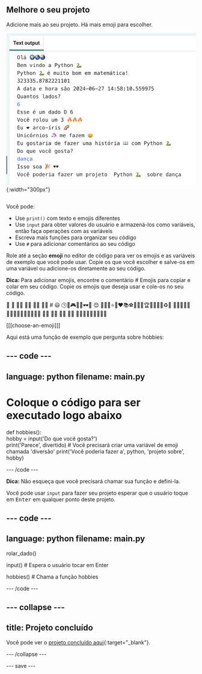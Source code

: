 ## Melhore o seu projeto

<div style="display: flex; flex-wrap: wrap">
<div style="flex-basis: 200px; flex-grow: 1; margin-right: 15px;">
Adicione mais ao seu projeto. Há mais emoji para escolher.
  </div>
<div>

![Um projeto mais longo na área de saída com mais texto, emoji e entradas.](images/upgrade_ideas.png){:width="300px"} 

</div>
</div>

Você pode:
+ Use `print()` com texto e emojis diferentes
+ Use `input` para obter valores do usuário e armazená-los como variáveis, então faça operações com as variáveis
+ Escreva mais funções para organizar seu código
+ Use `#` para adicionar comentários ao seu código

Role até a seção **emoji** no editor de código para ver os emojis e as variáveis de exemplo que você pode usar. Copie os que você escolher e salve-os em uma variável ou adicione-os diretamente ao seu código.

**Dica:** Para adicionar emojis, encontre o comentário # Emojis para copiar e colar em seu código. Copie os emojis que deseja usar e cole-os no seu código.

🎊 🙌 🙌🏼 🙌🏽 🙌🏾 🙌🏿 # 😃 🕒🎨🎮🔬🎉🕶️🎲 😊 🦄🚀💯⭐💛❤️📚⚽🏏🏀🥋🏆✨🥺🌈🔥♻️🌳 👩‍🦽👩🏼‍🦽👩🏽‍🦽👩🏾‍🦽👩🏿‍🦽🧘 🧘🏼 🧘🏽 🧘🏾 🧘🏿 🙋🙋🏼🙋🏽🙋🏾🙋🏿

[[[choose-an-emoji]]]

Aqui está uma função de exemplo que pergunta sobre hobbies:

--- code ---
---
language: python
filename: main.py
---

# Coloque o código para ser executado logo abaixo
def hobbies():   
hobby = input('Do que você gosta?')   
print('Parece', divertido) # Você precisará criar uma variável de emoji chamada 'diversão' print('Você poderia fazer a', python, 'projeto sobre', hobby)

--- /code ---

**Dica:** Não esqueça que você precisará chamar sua função e defini-la.

Você pode usar `input` para fazer seu projeto esperar que o usuário toque em <kbd>Enter</kbd> em qualquer ponto deste projeto.

--- code ---
---
language: python
filename: main.py
---

rolar_dado()

input() # Espera o usuário tocar em Enter

hobbies() # Chama a função hobbies

--- /code ---

--- collapse ---
---
title: Projeto concluído
---

Você pode ver o [projeto concluído aqui](https://editor.raspberrypi.org/en/projects/hello-world-solution){:target="_blank"}.

--- /collapse ---

--- save ---
